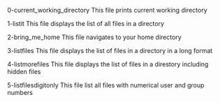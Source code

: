 0-current_working_directory
	This file prints current working directory

1-listit
	This file displays the list of all files in a directory

2-bring_me_home
	This file navigates to your home directory

3-listfiles
	This file displays the list of files in a directory in a long format

4-listmorefiles
	This file displays the list of files in a direstory including hidden files

5-listfilesdigitonly
	This file list all files with numerical user and group numbers
